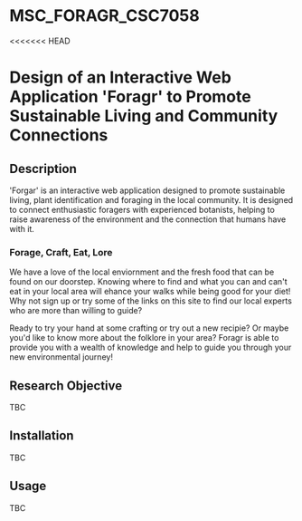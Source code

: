 # MSC_FORAGR_CSC7058

<<<<<<< HEAD
# Design of an Interactive Web Application 'Foragr' to Promote Sustainable Living and Community Connections

## Description

'Forgar' is an interactive web application designed to promote sustainable living, plant identification and foraging in the local community. It is designed to connect enthusiastic foragers with experienced botanists, helping to raise awareness of the environment and the connection that humans have with it.

### Forage, Craft, Eat, Lore

We have a love of the local enviornment and the fresh food that can be found on our doorstep. Knowing where to find and what you can and can't eat in your local area will ehance your walks while being good for your diet! Why not sign up or try some of the links on this site to find our local experts who are more than willing to guide?

Ready to try your hand at some crafting or try out a new recipie? Or maybe you'd like to know more about the folklore in your area? Foragr is able to provide you with a wealth of knowledge and help to guide you through your new environmental journey!

## Research Objective
TBC

## Installation
TBC

## Usage
TBC